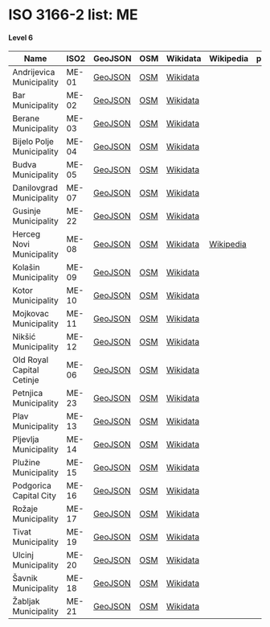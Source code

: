 # ISO 3166-2 list: ME


#### Level 6
Name | ISO2 | GeoJSON | OSM | Wikidata | Wikipedia | population 
--- | --- | --- | --- | --- | --- | --: 
Andrijevica Municipality | ME-01 | [GeoJSON](../../geojson/high/iso2/ME/ME-01.geojson) | [OSM](https://www.openstreetmap.org/relation/2319358) | [Wikidata](https://www.wikidata.org/wiki/Q2384773) |  | 4,790
Bar Municipality | ME-02 | [GeoJSON](../../geojson/high/iso2/ME/ME-02.geojson) | [OSM](https://www.openstreetmap.org/relation/2319526) | [Wikidata](https://www.wikidata.org/wiki/Q2604068) |  | 43,693
Berane Municipality | ME-03 | [GeoJSON](../../geojson/high/iso2/ME/ME-03.geojson) | [OSM](https://www.openstreetmap.org/relation/2319359) | [Wikidata](https://www.wikidata.org/wiki/Q4853794) |  | 27,256
Bijelo Polje Municipality | ME-04 | [GeoJSON](../../geojson/high/iso2/ME/ME-04.geojson) | [OSM](https://www.openstreetmap.org/relation/2319527) | [Wikidata](https://www.wikidata.org/wiki/Q4086488) |  | 43,468
Budva Municipality | ME-05 | [GeoJSON](../../geojson/high/iso2/ME/ME-05.geojson) | [OSM](https://www.openstreetmap.org/relation/2319528) | [Wikidata](https://www.wikidata.org/wiki/Q3739214) |  | 20,982
Danilovgrad Municipality | ME-07 | [GeoJSON](../../geojson/high/iso2/ME/ME-07.geojson) | [OSM](https://www.openstreetmap.org/relation/2319530) | [Wikidata](https://www.wikidata.org/wiki/Q3741507) |  | 18,307
Gusinje Municipality | ME-22 | [GeoJSON](../../geojson/high/iso2/ME/ME-22.geojson) | [OSM](https://www.openstreetmap.org/relation/7460668) | [Wikidata](https://www.wikidata.org/wiki/Q16085370) |  | 3,984
Herceg Novi Municipality | ME-08 | [GeoJSON](../../geojson/high/iso2/ME/ME-08.geojson) | [OSM](https://www.openstreetmap.org/relation/2187901) | [Wikidata](https://www.wikidata.org/wiki/Q3317366) | [Wikipedia](http://en.wikipedia.org/wiki/en%3AHerceg%20Novi%20Municipality) | 30,690
Kolašin Municipality | ME-09 | [GeoJSON](../../geojson/high/iso2/ME/ME-09.geojson) | [OSM](https://www.openstreetmap.org/relation/2319531) | [Wikidata](https://www.wikidata.org/wiki/Q3303233) |  | 7,553
Kotor Municipality | ME-10 | [GeoJSON](../../geojson/high/iso2/ME/ME-10.geojson) | [OSM](https://www.openstreetmap.org/relation/2319532) | [Wikidata](https://www.wikidata.org/wiki/Q4856305) |  | 22,651
Mojkovac Municipality | ME-11 | [GeoJSON](../../geojson/high/iso2/ME/ME-11.geojson) | [OSM](https://www.openstreetmap.org/relation/2319533) | [Wikidata](https://www.wikidata.org/wiki/Q3299782) |  | 7,938
Nikšić Municipality | ME-12 | [GeoJSON](../../geojson/high/iso2/ME/ME-12.geojson) | [OSM](https://www.openstreetmap.org/relation/2319534) | [Wikidata](https://www.wikidata.org/wiki/Q4865016) |  | 
Old Royal Capital Cetinje | ME-06 | [GeoJSON](../../geojson/high/iso2/ME/ME-06.geojson) | [OSM](https://www.openstreetmap.org/relation/2319529) | [Wikidata](https://www.wikidata.org/wiki/Q3305075) |  | 
Petnjica Municipality | ME-23 | [GeoJSON](../../geojson/high/iso2/ME/ME-23.geojson) | [OSM](https://www.openstreetmap.org/relation/7463938) | [Wikidata](https://www.wikidata.org/wiki/Q15630696) |  | 5,215
Plav Municipality | ME-13 | [GeoJSON](../../geojson/high/iso2/ME/ME-13.geojson) | [OSM](https://www.openstreetmap.org/relation/2317882) | [Wikidata](https://www.wikidata.org/wiki/Q4859821) |  | 8,628
Pljevlja Municipality | ME-14 | [GeoJSON](../../geojson/high/iso2/ME/ME-14.geojson) | [OSM](https://www.openstreetmap.org/relation/2319535) | [Wikidata](https://www.wikidata.org/wiki/Q3299950) |  | 28,124
Plužine Municipality | ME-15 | [GeoJSON](../../geojson/high/iso2/ME/ME-15.geojson) | [OSM](https://www.openstreetmap.org/relation/2319536) | [Wikidata](https://www.wikidata.org/wiki/Q4864476) |  | 2,777
Podgorica Capital City | ME-16 | [GeoJSON](../../geojson/high/iso2/ME/ME-16.geojson) | [OSM](https://www.openstreetmap.org/relation/2319360) | [Wikidata](https://www.wikidata.org/wiki/Q3305250) |  | 197,589
Rožaje Municipality | ME-17 | [GeoJSON](../../geojson/high/iso2/ME/ME-17.geojson) | [OSM](https://www.openstreetmap.org/relation/2317936) | [Wikidata](https://www.wikidata.org/wiki/Q3296677) |  | 23,179
Tivat Municipality | ME-19 | [GeoJSON](../../geojson/high/iso2/ME/ME-19.geojson) | [OSM](https://www.openstreetmap.org/relation/2319537) | [Wikidata](https://www.wikidata.org/wiki/Q3738564) |  | 14,774
Ulcinj Municipality | ME-20 | [GeoJSON](../../geojson/high/iso2/ME/ME-20.geojson) | [OSM](https://www.openstreetmap.org/relation/2319538) | [Wikidata](https://www.wikidata.org/wiki/Q3305169) |  | 20,106
Šavnik Municipality | ME-18 | [GeoJSON](../../geojson/high/iso2/ME/ME-18.geojson) | [OSM](https://www.openstreetmap.org/relation/2319539) | [Wikidata](https://www.wikidata.org/wiki/Q13365880) |  | 1,794
Žabljak Municipality | ME-21 | [GeoJSON](../../geojson/high/iso2/ME/ME-21.geojson) | [OSM](https://www.openstreetmap.org/relation/2319540) | [Wikidata](https://www.wikidata.org/wiki/Q3304454) |  | 3,212
